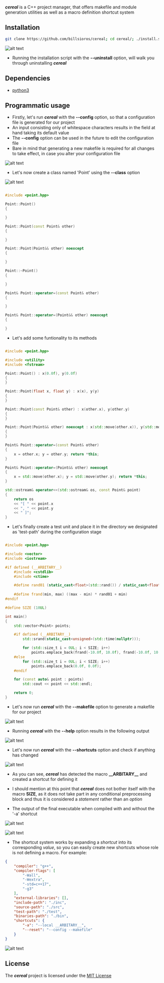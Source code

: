 
**_cereal_** is a C++ project manager, that offers makefile and module generation utilities as well as a macro definition shortcut system

## Installation

```bash
git clone https://github.com/billsioros/cereal; cd cereal/; ./install.sh
```

![alt text](img/install.png)

* Running the installation script with the **--uninstall** option, will walk you through uninstalling **_cereal_**

## Dependencies
* [python3](https://www.python.org/download/releases/3.0/)

## Programmatic usage

* Firstly, let's run **_cereal_** with the **--config** option, so that a configuration file is generated for our project
* An input consisting only of whitespace characters results in the field at hand taking its default value
* The **--config** option can be used in the future to edit the configuration file
* Bare in mind that generating a new makefile is required for all changes to take effect, in case you alter your configuration file

![alt text](img/config.png)

* Let's now create a class named 'Point' using the **--class** option

![alt text](img/class.png)

```cpp

#include <point.hpp>

Point::Point()
{

}

Point::Point(const Point& other)
{

}

Point::Point(Point&& other) noexcept
{

}

Point::~Point()
{

}

Point& Point::operator=(const Point& other)
{

}

Point& Point::operator=(Point&& other) noexcept
{

}

```

* Let's add some funtionality to its methods

```cpp

#include <point.hpp>

#include <utility>
#include <fstream>

Point::Point() : x(0.0f), y(0.0f)
{
}

Point::Point(float x, float y) : x(x), y(y)
{
}

Point::Point(const Point& other) : x(other.x), y(other.y)
{
}

Point::Point(Point&& other) noexcept : x(std::move(other.x)), y(std::move(other.y))
{
}

Point& Point::operator=(const Point& other)
{
    x = other.x; y = other.y; return *this;
}

Point& Point::operator=(Point&& other) noexcept
{
    x = std::move(other.x); y = std::move(other.y); return *this;
}

std::ostream& operator<<(std::ostream& os, const Point& point)
{
    return os
    << "[ " << point.x
    << ", " << point.y
    << " ]";
}

```

* Let's finally create a test unit and place it in the directory we designated as 'test-path' during the configuration stage

```cpp

#include <point.hpp>

#include <vector>
#include <iostream>

#if defined (__ARBITARY__)
    #include <cstdlib>
    #include <ctime>

    #define rand01 (static_cast<float>(std::rand()) / static_cast<float>(RAND_MAX))
    
    #define frand(min, max) ((max - min) * rand01 + min)
#endif

#define SIZE (10UL)

int main()
{
    std::vector<Point> points;

    #if defined (__ARBITARY__)
        std::srand(static_cast<unsigned>(std::time(nullptr)));

        for (std::size_t i = 0UL; i < SIZE; i++)
            points.emplace_back(frand(-10.0f, 10.0f), frand(-10.0f, 10.0f));
    #else
        for (std::size_t i = 0UL; i < SIZE; i++)
            points.emplace_back(0.0f, 0.0f);
    #endif

    for (const auto& point : points)
        std::cout << point << std::endl;

    return 0;
}

```

* Let's now run **_cereal_** with the **--makefile** option to generate a makefile for our project

![alt text](img/makefile.png)

* Running **_cereal_** with the **--help** option results in the following output

![alt text](img/help.png)

* Let's now run **_cereal_** with the **--shortcuts** option and check if anything has changed

![alt text](img/shortcuts.png)

* As you can see, **_cereal_** has detected the macro **\_\_ARBITARY\_\_** and created a shortcut for defining it
* I should mention at this point that **_cereal_** does not bother itself with the macro **SIZE**, as it does not take part in any conditional preprocessing block and thus it is considered a _statement_ rather than an _option_

* The output of the final executable when compiled with and without the '-a' shortcut

![alt text](img/with.png)

![alt text](img/without.png)

* The shortcut system works by expanding a _shortcut_ into its corresponding _value_, so you can easily create new shortcuts whose role is not defining a macro. For example:

```json
{
    "compiler": "g++",
    "compiler-flags": [
        "-Wall",
        "-Wextra",
        "-std=c++17",
        "-g3"
    ],
    "external-libraries": [],
    "include-path": "./inc",
    "source-path": "./src",
    "test-path": "./test",
    "binaries-path": "./bin",
    "shortcuts": {
        "-a": "--local __ARBITARY__",
        "--reset": "--config --makefile"
    }
}
```

![alt text](img/reset.png)

## License

The **_cereal_** project is licensed under the [MIT License](https://opensource.org/licenses/MIT)
